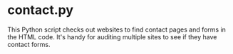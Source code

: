 # contact.py
This Python script checks out websites to find contact pages and forms in the HTML code. It's handy for auditing multiple sites to see if they have contact forms.
